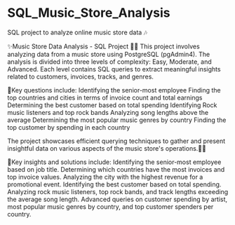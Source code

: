 # SQL_Music_Store_Analysis
SQL project to analyze online music store data 🎶

✨Music Store Data Analysis - SQL Project 🎵🎸
This project involves analyzing data from a music store using PostgreSQL (pgAdmin4). The analysis is divided into three levels of complexity: Easy, Moderate, and Advanced. 
Each level contains SQL queries to extract meaningful insights related to customers, invoices, tracks, and genres.

📌Key questions include:
Identifying the senior-most employee
Finding the top countries and cities in terms of invoice count and total earnings
Determining the best customer based on total spending
Identifying Rock music listeners and top rock bands
Analyzing song lengths above the average
Determining the most popular music genres by country
Finding the top customer by spending in each country

The project showcases efficient querying techniques to gather and present insightful data on various aspects of the music store's operations.👩‍💻

📌Key insights and solutions include:
Identifying the senior-most employee based on job title.
Determining which countries have the most invoices and top invoice values.
Analyzing the city with the highest revenue for a promotional event.
Identifying the best customer based on total spending.
Analyzing rock music listeners, top rock bands, and track lengths exceeding the average song length.
Advanced queries on customer spending by artist, most popular music genres by country, and top customer spenders per country.
